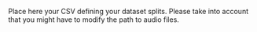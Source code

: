Place here your CSV defining your dataset splits. Please take into account that you might have to modify the path to audio files.
